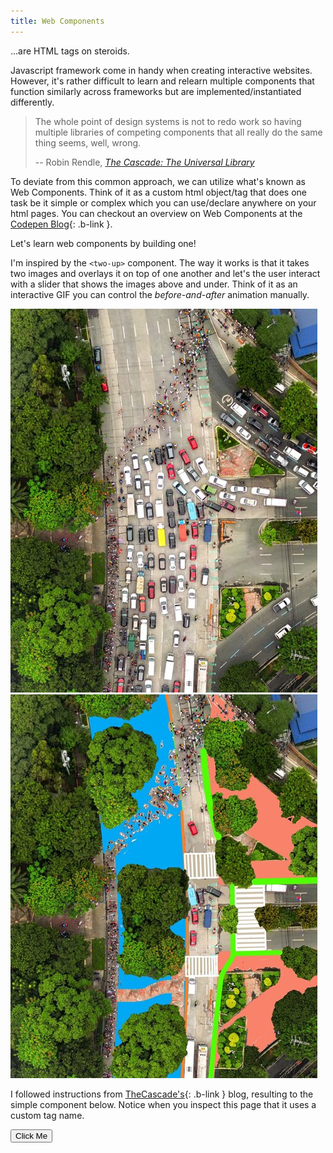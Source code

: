 ```yaml
---
title: Web Components
---
```


...are HTML tags on steroids.

<script src="https://unpkg.com/two-up-element@1"></script>

Javascript framework come in handy when creating interactive websites. 
However, it's rather difficult to learn and relearn multiple components 
that function similarly across frameworks but are implemented/instantiated 
differently. 

> The whole point of design systems is not to redo work so having multiple libraries of competing components that all really do the same thing seems, well, wrong. 
>
> -- Robin Rendle, _[The Cascade: The Universal Library](https://buttondown.com/cascade/archive/004-the-universal-library/)_

To deviate from this common approach, we can utilize what's known as Web Components. Think of it as 
a custom html object/tag that does one task be it simple or complex which you can use/declare anywhere
on your html pages. You can checkout an overview on Web Components at the [Codepen Blog](https://blog.codepen.io/2023/05/15/chris-corner-lets-talk-web-components/){: .b-link }.

Let's learn web components by building one!

I'm inspired by the `<two-up>` component. The way it works is that it takes 
two images and overlays it on top of one another and let's the user interact 
with a slider that shows the images above and under. Think of it as an 
interactive GIF you can control the _before-and-after_ animation manually.

<two-up>
	<div><img class="two-up-cmp-img" src="/assets/img/circle-01.jpg" alt="Dangerous and Congested roundabout"></div>
	<div><img class="two-up-cmp-img" src="/assets/img/circle-02.jpg" alt="Traffic Calmed roundabout"></div>
</two-up>

I followed instructions from [TheCascade's](https://buttondown.com/cascade/archive/005-why-web-components/){: .b-link } blog, resulting to the simple component below. Notice when you inspect 
this page that it uses a custom tag name.

<spooky-button size="large" color="red">
  <button>Click Me</button>
</spooky-button>

